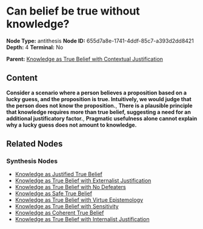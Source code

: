 # Can belief be true without knowledge?

**Node Type:** antithesis
**Node ID:** 655d7a8e-1741-4ddf-85c7-a393d2dd8421
**Depth:** 4
**Terminal:** No

**Parent:** [Knowledge as True Belief with Contextual Justification](knowledge-as-true-belief-with-contextual-justification-synthesis-ee33234f-d114-4b84-b6ce-b9aeee9dd76f.md)

## Content

**Consider a scenario where a person believes a proposition based on a lucky guess, and the proposition is true. Intuitively, we would judge that the person does not know the proposition.**, **There is a plausible principle that knowledge requires more than true belief, suggesting a need for an additional justificatory factor.**, **Pragmatic usefulness alone cannot explain why a lucky guess does not amount to knowledge.**

## Related Nodes

### Synthesis Nodes

- [Knowledge as Justified True Belief](knowledge-as-justified-true-belief-synthesis-c9fd14b3-02ec-4837-bf56-dfd505f2021a.md)
- [Knowledge as True Belief with Externalist Justification](knowledge-as-true-belief-with-externalist-justification-synthesis-0905f87d-8ae6-4f4d-953e-e6290f192947.md)
- [Knowledge as True Belief with No Defeaters](knowledge-as-true-belief-with-no-defeaters-synthesis-998d8304-912f-409c-90fe-68539d7b217c.md)
- [Knowledge as Safe True Belief](knowledge-as-safe-true-belief-synthesis-1fe6e8ae-7103-470f-9c15-e7bf658e93dd.md)
- [Knowledge as True Belief with Virtue Epistemology](knowledge-as-true-belief-with-virtue-epistemology-synthesis-05a53af7-d20a-497d-b1b4-69cbfca61545.md)
- [Knowledge as True Belief with Sensitivity](knowledge-as-true-belief-with-sensitivity-synthesis-2d0f3931-a899-48b0-9519-efe4c51bce75.md)
- [Knowledge as Coherent True Belief](knowledge-as-coherent-true-belief-synthesis-a3e4b569-d050-4e25-b6ed-10098ee002f4.md)
- [Knowledge as True Belief with Internalist Justification](knowledge-as-true-belief-with-internalist-justification-synthesis-ab3c97e0-4961-42d3-804e-bd937240dc7d.md)
